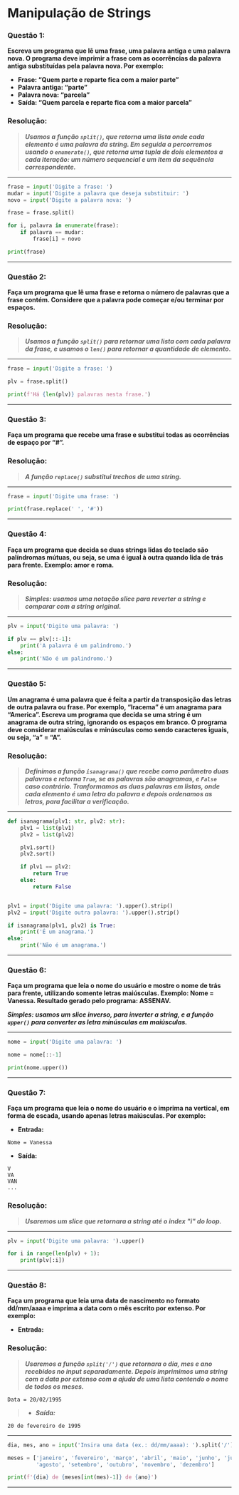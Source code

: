# Manipulação de Strings

### **Questão 1:**
 **Escreva um programa que lê uma frase, uma palavra antiga e uma palavra nova. O
programa deve imprimir a frase com as ocorrências da palavra antiga substituídas pela
palavra nova. Por exemplo:**
 - **Frase: “Quem parte e reparte fica com a maior parte”**
 - **Palavra antiga: “parte”**
 - **Palavra nova: “parcela”**
 - **Saída: “Quem parcela e reparte fica com a maior parcela”**

### **Resolução:**
> **_Usamos a função `split()`, que retorna uma lista onde cada elemento é uma
> palavra da string. Em seguida a percorremos usando o `enumerate()`, que
> retorna uma tupla de dois elementos a cada iteração: um número sequencial e um item da sequência correspondente._**

---
```python
frase = input('Digite a frase: ')
mudar = input('Digite a palavra que deseja substituir: ')
novo = input('Digite a palavra nova: ')

frase = frase.split()

for i, palavra in enumerate(frase):
    if palavra == mudar:
        frase[i] = novo

print(frase)
```
---

### **Questão 2:**
 **Faça um programa que lê uma frase e retorna o número de palavras que a frase
contém. Considere que a palavra pode começar e/ou terminar por espaços.**

### **Resolução:**
> **_Usamos a função `split()` para retornar uma lista com cada palavra da frase, 
> e usamos o `len()` para retornar a quantidade de elemento._**

---
```python
frase = input('Digite a frase: ')

plv = frase.split()

print(f'Há {len(plv)} palavras nesta frase.')
```
---

### **Questão 3:**
 **Faça um programa que recebe uma frase e substitui todas as ocorrências de espaço por
“#”.**

### **Resolução:**
> **_A função `replace()` substitui trechos de uma string._**

---
```python
frase = input('Digite uma frase: ')

print(frase.replace(' ', '#'))
```
---

### **Questão 4:**
 **Faça um programa que decida se duas strings lidas do teclado são palíndromas
mútuas, ou seja, se uma é igual à outra quando lida de trás para frente. Exemplo:
amor e roma.**

### **Resolução:**

> **_Simples: usamos uma notação slice para reverter a string e comparar com a string
> original._**

---
```python
plv = input('Digite uma palavra: ')

if plv == plv[::-1]:
    print('A palavra é um palindromo.')
else:
    print('Não é um palindromo.')
```
---

### **Questão 5:**
 **Um anagrama é uma palavra que é feita a partir da transposição das letras de outra
palavra ou frase. Por exemplo, “Iracema” é um anagrama para “America”. Escreva
um programa que decida se uma string é um anagrama de outra string, ignorando os
espaços em branco. O programa deve considerar maiúsculas e minúsculas como sendo
caracteres iguais, ou seja, “a” = “A”.**

### **Resolução:**

> **_Definimos a função `isanagrama()` que recebe como parâmetro duas palavras e retorna
> `True`, se as palavras são anagramas, e `False` caso contrário. Tranformamos as duas palavras
> em listas, onde cada elemento é uma letra da palavra e depois ordenamos as letras, para
> facilitar a verificação._**

---
```python
def isanagrama(plv1: str, plv2: str):
    plv1 = list(plv1)
    plv2 = list(plv2)

    plv1.sort()
    plv2.sort()

    if plv1 == plv2:
        return True
    else:
        return False


plv1 = input('Digite uma palavra: ').upper().strip()
plv2 = input('Digite outra palavra: ').upper().strip()

if isanagrama(plv1, plv2) is True:
    print('É um anagrama.')
else:
    print('Não é um anagrama.')
```
---

### **Questão 6:**
 **Faça um programa que leia o nome do usuário e mostre o nome de trás para frente,
utilizando somente letras maiúsculas. Exemplo: Nome = Vanessa. Resultado gerado
pelo programa: ASSENAV.**

**_Simples: usamos um slice inverso, para inverter a string, e a função `upper()` para
converter as letra minúsculas em maiúsculas._**

---
```python
nome = input('Digite uma palavra: ')

nome = nome[::-1]

print(nome.upper())
```
---

### **Questão 7:**
 **Faça um programa que leia o nome do usuário e o imprima na vertical, em forma de
escada, usando apenas letras maiúsculas. Por exemplo:**
 - **Entrada:**
```
Nome = Vanessa
```
 - **Saída:**
```
V
VA
VAN
...
```

### **Resolução:**
> **_Usaremos um slice que retornara a string até o index "i" do loop._**

---
```python
plv = input('Digite uma palavra: ').upper()

for i in range(len(plv) + 1):
    print(plv[:i])
```
---

### **Questão 8:**
 **Faça um programa que leia uma data de nascimento no formato dd/mm/aaaa e
imprima a data com o mês escrito por extenso. Por exemplo:**
 - **Entrada:**

### **Resolução:**

> **_Usaremos a função `split('/')` que retornara o dia, mes e ano recebidos no input
> separadamente. Depois imprimimos uma string com a data por extenso com a ajuda 
> de uma lista contendo o nome de todos os meses._**

```
Data = 20/02/1995
```
> - **_Saída:_**
```
20 de fevereiro de 1995
```

---
```python
dia, mes, ano = input('Insira uma data (ex.: dd/mm/aaaa): ').split('/')

meses = ['janeiro', 'fevereiro', 'março', 'abril', 'maio', 'junho', 'julho',
         'agosto', 'setembro', 'outubro', 'novembro', 'dezembro']

print(f'{dia} de {meses[int(mes)-1]} de {ano}')
```
---
